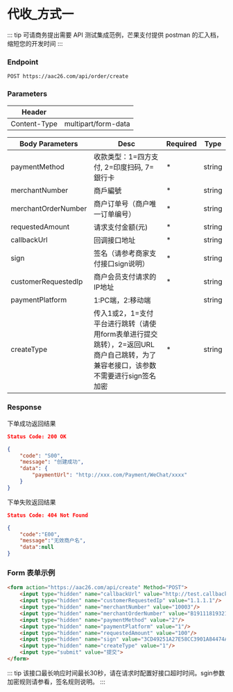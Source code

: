 # 代收_方式一

::: tip
可请商务提出需要 API 测试集成范例，芒果支付提供 postman 的汇入档，缩短您的开发时间
:::

### Endpoint

```
POST https://aac26.com/api/order/create
```

### Parameters

| Header                |                            |
| --------------------- | -------------------------- |
| Content-Type          | multipart/form-data        |


| Body Parameters       |Desc                               | Required | Type |
| --------------------- | --------------------------        |-------  | -------   |
| paymentMethod         | 收款类型：1=四方支付, 2=印度扫码, 7=銀行卡      | *       | string |
| merchantNumber        | 商戶編號                           | *       | string |
| merchantOrderNumber   | 商户订单号（商户唯一订单编号）       | *       | string |
| requestedAmount       | 请求支付金额(元)                   | *       | string |
| callbackUrl           | 回调接口地址                       | *       | string |
| sign                  | 签名（请参考商家支付接口sign说明）   | *       | string |
| customerRequestedIp   | 商户会员支付请求的IP地址            | *       | string |
| paymentPlatform       | 1:PC端，2:移动端                   |         | string |
| createType            | 传入1或2，1=支付平台进行跳转（请使用form表单进行提交跳转），2=返回URL商户自己跳转，为了兼容老接口，该参数不需要进行sign签名加密      | *       | string |

### Response
下单成功返回结果
```json
Status Code: 200 OK

{
    "code": "S00",
    "message": "创建成功",
    "data": {
        "paymentUrl": "http://xxx.com/Payment/WeChat/xxxx"
    }
}
```
下单失败返回结果
```json
Status Code: 404 Not Found

{
    "code":"E00",
    "message":"无效商户名",
    "data":null
}
```

### Form 表单示例

```html
<form action="https://aac26.com/api/create" Method="POST">
    <input type="hidden" name="callbackUrl" value="http://test.callback.com/callback"/>
    <input type="hidden" name="customerRequestedIp" value="1.1.1.1"/>
    <input type="hidden" name="merchantNumber" value="10003"/>
    <input type="hidden" name="merchantOrderNumber" value="B19111819321409725964"/>
    <input type="hidden" name="paymentMethod" value="2"/>
    <input type="hidden" name="paymentPlatform" value="1"/>
    <input type="hidden" name="requestedAmount" value="100"/>
    <input type="hidden" name="sign" value="3CD49251A27E58CC3901A84474A6F126"/>
    <input type="hidden" name="createType" value="1"/>
    <input type="submit" value="提交">
</form>
```

::: tip
该接口最长响应时间最长30秒，请在请求时配置好接口超时时间。sgin参数加密规则请参看，签名规则说明。
:::